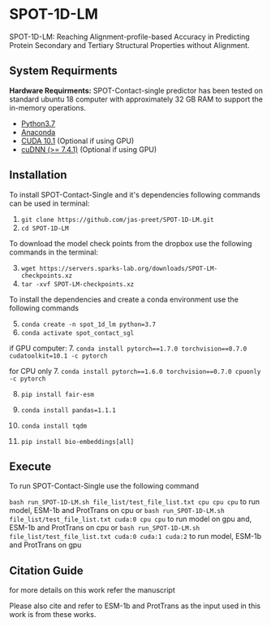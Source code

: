 # SPOT-1D-LM
SPOT-1D-LM: Reaching Alignment-profile-based Accuracy in Predicting Protein Secondary and Tertiary Structural Properties without Alignment.

System Requirments
----

**Hardware Requirments:**
SPOT-Contact-single predictor has been tested on standard ubuntu 18 computer with approximately 32 GB RAM to support the in-memory operations.

* [Python3.7](https://docs.python-guide.org/starting/install3/linux/)
* [Anaconda](https://anaconda.org/anaconda/virtualenv)
* [CUDA 10.1](https://developer.nvidia.com/cuda-10.1-download-archive) (Optional if using GPU)
* [cuDNN (>= 7.4.1)](https://developer.nvidia.com/cudnn) (Optional if using GPU)

Installation
----

To install SPOT-Contact-Single and it's dependencies following commands can be used in terminal:

1. `git clone https://github.com/jas-preet/SPOT-1D-LM.git`
2. `cd SPOT-1D-LM`

To download the model check points from the dropbox use the following commands in the terminal:

3. `wget https://servers.sparks-lab.org/downloads/SPOT-LM-checkpoints.xz`
4. `tar -xvf SPOT-LM-checkpoints.xz`

To install the dependencies and create a conda environment use the following commands

5. `conda create -n spot_1d_lm python=3.7`
6. `conda activate spot_contact_sgl`

if GPU computer:
7. `conda install pytorch==1.7.0 torchvision==0.7.0 cudatoolkit=10.1 -c pytorch`

for CPU only 
7. `conda install pytorch==1.6.0 torchvision==0.7.0 cpuonly -c pytorch`

8. `pip install fair-esm`

9. `conda install pandas=1.1.1`

10. `conda install tqdm`

11. `pip install bio-embeddings[all]
`


Execute
----
To run SPOT-Contact-Single use the following command

`bash run_SPOT-1D-LM.sh file_list/test_file_list.txt cpu cpu cpu` to run model, ESM-1b and ProtTrans on cpu
or 
`bash run_SPOT-1D-LM.sh file_list/test_file_list.txt cuda:0 cpu cpu` to run model on gpu and, ESM-1b and ProtTrans on cpu
or
`bash run_SPOT-1D-LM.sh file_list/test_file_list.txt cuda:0 cuda:1 cuda:2` to run model, ESM-1b and ProtTrans on gpu

Citation Guide
----
for more details on this work refer the manuscript

Please also cite and refer to ESM-1b and ProtTrans as the input used in this work is from these works. 
